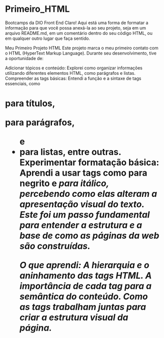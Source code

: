 # Primeiro_HTML
Bootcamps da DIO Front End
Claro! Aqui está uma forma de formatar a informação para que você possa anexá-la ao seu projeto, seja em um arquivo README.md, em um comentário dentro do seu código HTML, ou em qualquer outro lugar que faça sentido.

Meu Primeiro Projeto HTML
Este projeto marca o meu primeiro contato com o HTML (HyperText Markup Language). Durante seu desenvolvimento, tive a oportunidade de:

Adicionar tópicos e conteúdo: Explorei como organizar informações utilizando diferentes elementos HTML, como parágrafos e listas.
Compreender as tags básicas: Entendi a função e a sintaxe de tags essenciais, como <h1> para títulos, <p> para parágrafos, <ul> e <li> para listas, entre outras.
Experimentar formatação básica: Aprendi a usar tags como <strong> para negrito e <em> para itálico, percebendo como elas alteram a apresentação visual do texto.
Este foi um passo fundamental para entender a estrutura e a base de como as páginas da web são construídas.

O que aprendi:
A hierarquia e o aninhamento das tags HTML.
A importância de cada tag para a semântica do conteúdo.
Como as tags trabalham juntas para criar a estrutura visual da página.
